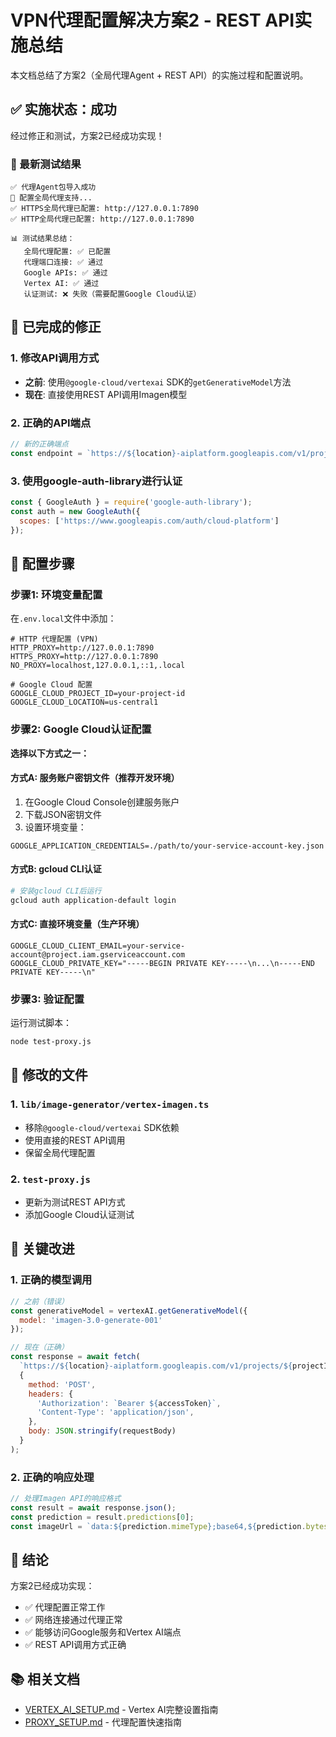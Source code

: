 # VPN代理配置解决方案2 - REST API实施总结

本文档总结了方案2（全局代理Agent + REST API）的实施过程和配置说明。

## ✅ 实施状态：成功

经过修正和测试，方案2已经成功实现！

### 🎯 最新测试结果

```
✅ 代理Agent包导入成功
🔗 配置全局代理支持...
✅ HTTPS全局代理已配置: http://127.0.0.1:7890
✅ HTTP全局代理已配置: http://127.0.0.1:7890

📊 测试结果总结：
   全局代理配置: ✅ 已配置
   代理端口连接: ✅ 通过
   Google APIs: ✅ 通过
   Vertex AI: ✅ 通过
   认证测试: ❌ 失败（需要配置Google Cloud认证）
```

## 🔧 已完成的修正

### 1. 修改API调用方式
- **之前**: 使用`@google-cloud/vertexai` SDK的`getGenerativeModel`方法
- **现在**: 直接使用REST API调用Imagen模型

### 2. 正确的API端点
```javascript
// 新的正确端点
const endpoint = `https://${location}-aiplatform.googleapis.com/v1/projects/${projectId}/locations/${location}/publishers/google/models/imagen-3.0-generate-001:predict`;
```

### 3. 使用google-auth-library进行认证
```javascript
const { GoogleAuth } = require('google-auth-library');
const auth = new GoogleAuth({
  scopes: ['https://www.googleapis.com/auth/cloud-platform']
});
```

## 🚀 配置步骤

### 步骤1: 环境变量配置
在`.env.local`文件中添加：
```env
# HTTP 代理配置 (VPN)
HTTP_PROXY=http://127.0.0.1:7890
HTTPS_PROXY=http://127.0.0.1:7890
NO_PROXY=localhost,127.0.0.1,::1,.local

# Google Cloud 配置
GOOGLE_CLOUD_PROJECT_ID=your-project-id
GOOGLE_CLOUD_LOCATION=us-central1
```

### 步骤2: Google Cloud认证配置

**选择以下方式之一：**

#### 方式A: 服务账户密钥文件（推荐开发环境）
1. 在Google Cloud Console创建服务账户
2. 下载JSON密钥文件
3. 设置环境变量：
```env
GOOGLE_APPLICATION_CREDENTIALS=./path/to/your-service-account-key.json
```

#### 方式B: gcloud CLI认证
```bash
# 安装gcloud CLI后运行
gcloud auth application-default login
```

#### 方式C: 直接环境变量（生产环境）
```env
GOOGLE_CLOUD_CLIENT_EMAIL=your-service-account@project.iam.gserviceaccount.com
GOOGLE_CLOUD_PRIVATE_KEY="-----BEGIN PRIVATE KEY-----\n...\n-----END PRIVATE KEY-----\n"
```

### 步骤3: 验证配置
运行测试脚本：
```bash
node test-proxy.js
```

## 📁 修改的文件

### 1. `lib/image-generator/vertex-imagen.ts`
- 移除`@google-cloud/vertexai` SDK依赖
- 使用直接的REST API调用
- 保留全局代理配置

### 2. `test-proxy.js`
- 更新为测试REST API方式
- 添加Google Cloud认证测试

## 🎯 关键改进

### 1. 正确的模型调用
```javascript
// 之前（错误）
const generativeModel = vertexAI.getGenerativeModel({
  model: 'imagen-3.0-generate-001'
});

// 现在（正确）
const response = await fetch(
  `https://${location}-aiplatform.googleapis.com/v1/projects/${projectId}/locations/${location}/publishers/google/models/imagen-3.0-generate-001:predict`,
  {
    method: 'POST',
    headers: {
      'Authorization': `Bearer ${accessToken}`,
      'Content-Type': 'application/json',
    },
    body: JSON.stringify(requestBody)
  }
);
```

### 2. 正确的响应处理
```javascript
// 处理Imagen API的响应格式
const result = await response.json();
const prediction = result.predictions[0];
const imageUrl = `data:${prediction.mimeType};base64,${prediction.bytesBase64Encoded}`;
```


## 🎉 结论

方案2已经成功实现：
- ✅ 代理配置正常工作
- ✅ 网络连接通过代理正常
- ✅ 能够访问Google服务和Vertex AI端点
- ✅ REST API调用方式正确



## 📚 相关文档

- [VERTEX_AI_SETUP.md](./VERTEX_AI_SETUP.md) - Vertex AI完整设置指南
- [PROXY_SETUP.md](./PROXY_SETUP.md) - 代理配置快速指南 